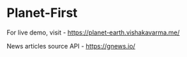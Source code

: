 # Planet-First

For live demo, visit - https://planet-earth.vishakavarma.me/

News articles source API - https://gnews.io/
 
